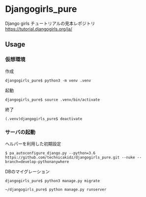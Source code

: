 # Djangogirls_pure

Django girls チュートリアルの見本レポジトリ
https://tutorial.djangogirls.org/ja/

## Usage
### 仮想環境

作成
```
djangogirls_pure$ python3 -m venv .venv
```

起動
```
djangogirls_pure$ source .venv/bin/activate
```

終了
```
(.venv)djangogirls_pure$ deactivate
```

### サーバの起動
ヘルパーを利用した初期設定
```
$ pa_autoconfigure_django.py --python=3.6 https://github.com/technicakidz/djangogirls_pure.git --nuke --branch=develop-pythonanywhere
```

DBのマイグレーション
```
djangogirls_pure$ python3 manage.py migrate
```

```
~/djangogirls_pure$ python manage.py runserver
```